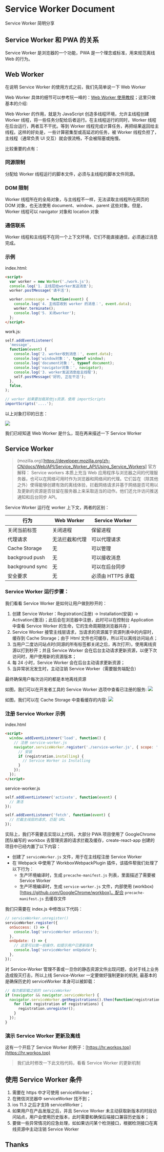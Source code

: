 # Service Worker Document

Service Worker 简明分享

## Service Worker 和 PWA 的关系

Service Worker 是浏览器的一个功能，PWA 是一个理念或标准，用来规范离线 Web 的行为。

## Web Worker

在说明 Service Worker 的使用方式之前，我们先简单说一下 Web Worker

Web Worker 具体的细节可以参考阮一峰的：[Web Worker 使用教程](http://www.ruanyifeng.com/blog/2018/07/web-worker.html)；这里只做基本的介绍:

Web Worker 的作用，就是为 JavaScript 创造多线程环境，允许主线程创建 Worker 线程，将一些任务分配给后者运行。在主线程运行的同时，Worker 线程在后台运行，两者互不干扰。等到 Worker 线程完成计算任务，再把结果返回给主线程。这样的好处是，一些计算密集型或高延迟的任务，被 Worker 线程负担了，主线程（通常负责 UI 交互）就会很流畅，不会被阻塞或拖慢。

比较重要的点有：

###

### 同源限制

分配给 Worker 线程运行的脚本文件，必须与主线程的脚本文件同源。

### DOM 限制

Worker 线程所在的全局对象，与主线程不一样，无法读取主线程所在网页的 DOM 对象，也无法使用 document、window、parent 这些对象。但是，Worker 线程可以 navigator 对象和 location 对象

### 通信联系

Worker 线程和主线程不在同一个上下文环境，它们不能直接通信，必须通过消息完成。

### 示例

index.html:

```html
<script>
  var worker = new Worker('./work.js');
  console.log('1. 主线层给worker发送消息');
  worker.postMessage('请干活');

  worker.onmessage = function(event) {
    console.log('4. 主线层收到 worker 的消息：', event.data);
    worker.terminate();
    console.log('5. 关闭worker');
  };
</script>
```

work.js:

```js
self.addEventListener(
  'message',
  function(event) {
    console.log('2. worker收到消息：', event.data);
    console.log('window对象：', typeof window);
    console.log('document对象：', typeof document);
    console.log('navigator对象：', navigator);
    console.log('3. worker发送消息给主线程');
    self.postMessage('好的, 正在干活');
  },
  false,
);

// worker 如果要加载其他js资源，使用 importScripts
importScripts('....');
```

以上对象打印的日志：

![](imgs/work-log.png)

我们已经知道 Web Worker 是什么，现在再来描述一下 Service Worker

## Service Worker

> (mozilla.org)[https://developer.mozilla.org/zh-CN/docs/Web/API/Service_Worker_API/Using_Service_Workers] 官方解释：
> Service workers 本质上充当 Web 应用程序与浏览器之间的代理服务器，也可以在网络可用时作为浏览器和网络间的代理。它们旨在（除其他之外）使得能够创建有效的离线体验，拦截网络请求并基于网络是否可用以及更新的资源是否驻留在服务器上来采取适当的动作。他们还允许访问推送通知和后台同步 API。

Service Worker 运行在 worker 上下文，两者的区别：

| 行为            | Web Worker     | Service Worker    |
| --------------- | -------------- | ----------------- |
| 关闭当前标签    | 关闭进程       | 保留进程          |
| 代理请求        | 无法拦截和代理 | 可以代理请求      |
| Cache Storage   | 无             | 可以管理          |
| backgroud push  | 无             | 可以接收消息      |
| background sync | 无             | 可以在后台同步    |
| 安全要求        | 无             | 必须由 HTTPS 承载 |

### Service Worker 运行步骤：

我们看看 Service Worker 是如何让用户做到秒开的：

1. 创建 Service Worker：Registration(注册) -> Installation(安装) -> Activation(激活)；此后会在浏览器中注册，此时可以在控制台 Application 中查看 Service Worker 的生命，它的生命周期随浏览器共存；
2. Service Worker 接管主线层请求，当请求的资源属于资源列表中的内容时，缓存到 Cache Storage；由于 Html 文件也可缓存，所以可以离线访问站点；
3. 当用户二度访问站点时(同源的所有标签都关闭之后，再次打开)，使用离线资源以打到秒开；并且 Service Worker 会在后台主动请求更新资源，以便下次访问时，用户使用新的资源版本；
4. 每 24 小时，Service Worker 会在后台主动请求更新资源；
5. 当异常状况发生时，主动注销 Service Worker（需要服务端配合）

最终确保用户每次访问的都是本地离线资源

如图，我们可以在开发者工具的 Service Worker 选项中查看已注册的服务:
![](imgs/chrome-sw.png)

如图，我们可以在 Cache Storage 中查看缓存的内容:
![](imgs/cache.png)

### 注册 Service Worker 示例

index.html

```html
<script>
  window.addEventListener('load', function() {
    // 注册 service-worker.js
    navigator.serviceWorker.register('./service-worker.js', { scope: './' }).then((registration) => {
      // 安装
      if (registration.installing) {
        // Service Worker is Installing
      }
    });
  });
</script>
```

service-worker.js

```js
self.addEventListener('activate', function(event) {
  // 激活
});

self.addEventListener('fetch', function(event) {
  // 拦截主线层的请求, 匹配 URL
});
```

实际上，我们不需要去实现以上代码，大部分 PWA 项目使用了 GoogleChrome 团队编写的 workbox 去管理资源的请求拦截及缓存，create-react-app 创建的项目中已经内置了以下内容：

- 创建了 `serviceWorker.js` 文件，用于在主线程注册 Service Worker
- 在 Webpack 中使用了 WorkboxWebpackPlugin 插件，该插件帮我们处理了以下行为：
  - 生产环境编译时，生成 `precache-manifest.js` 列表，里面描述了需要被 Service Worker
  - 生产环境编译时，生成 `service-worker.js` 文件，内部使用 (workbox)[https://github.com/GoogleChrome/workbox]，配合 `precache-manifest.js` 去缓存文件

我们只需要在 index.js 中修改以下代码：

```js
// serviceWorker.unregister()
serviceWorker.register({
  onSuccess: () => {
    console.log('serviceWorker onSuccess');
  },
  onUpdate: () => {
    // 这里可以做一些操作，如提示用户已更新版本
    console.log('serviceWorker onUpdate');
  },
});
```

对 Service-Worker 管理不善或一旦你的静态资源文件出现问题，会对于线上业务造成毁灭打击，所以上线 Service-Worker 一定要做好强制更新的机制, 最基本的是确保历史的 serviceWorker 本身可以被卸载：

```js
// 每次都卸载之前的 serviceWorker
if (navigator && navigator.serviceWorker) {
  navigator.serviceWorker.getRegistrations().then(function(registrations) {
    for (let registration of registrations) {
      registration.unregister();
    }
  });
}
```

### 演示 Service Worker 更新及离线

这有一个开启了 Service Worker 的例子：[https://hr.workos.top](https://hr.workos.top)

> 我们此时修改一下此文档代码，看看 Service Worker 的更新机制

## 使用 Service Worker 条件

1. 需要在 https 中才可使用 serviceWorker；
2. 在微信浏览器中 serviceWorker 找不到；
3. ios 11.3 之后才支持 serviceWorker；
4. 如果用户在产品发版之后，并且 Service Worker 未主动获取新版本的时段访问站点，用户会使用历史版本，此时需要和确保后端接口兼容历史版本；
5. 要做一些异常情况的应急处理，如如果访问某个检测接口，根据检测接口在离线资源中主动注销 Service Worker

## Thanks
